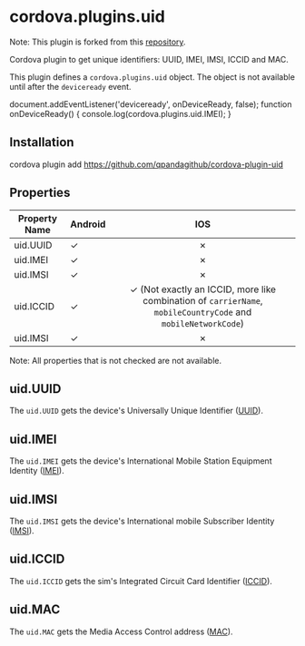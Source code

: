 # cordova.plugins.uid
Note: This plugin is forked from this [repository](https://github.com/hygieiasoft/cordova-plugin-uid).

Cordova plugin to get unique identifiers: UUID, IMEI, IMSI, ICCID and MAC.

This plugin defines a `cordova.plugins.uid` object.
The object is not available until after the `deviceready` event.

document.addEventListener('deviceready', onDeviceReady, false);
function onDeviceReady() {
	console.log(cordova.plugins.uid.IMEI);
}

## Installation
cordova plugin add https://github.com/qpandagithub/cordova-plugin-uid

## Properties

| Property Name | Android |                                                       IOS                                                      |
|---------------|---------|:--------------------------------------------------------------------------------------------------------------:|
| uid.UUID          |    ✓    |                                                        ✗                                                       |
| uid.IMEI          |    ✓    |                                                        ✗                                                       |
| uid.IMSI          |    ✓    |                                                        ✗                                                       |
| uid.ICCID         |    ✓    | ✓ (Not exactly an ICCID, more like combination of  `carrierName`, `mobileCountryCode` and `mobileNetworkCode`) |
| uid.IMSI          |    ✓    |                                                        ✗                                                       |

Note: All properties that is not checked are not available.

## uid.UUID
The `uid.UUID` gets the device's Universally Unique Identifier ([UUID](http://en.wikipedia.org/wiki/Universally_Unique_Identifier)).

## uid.IMEI
The `uid.IMEI` gets the device's International Mobile Station Equipment Identity ([IMEI](http://en.wikipedia.org/wiki/International_Mobile_Station_Equipment_Identity)).

## uid.IMSI
The `uid.IMSI` gets the device's International mobile Subscriber Identity ([IMSI](http://en.wikipedia.org/wiki/International_mobile_subscriber_identity)).

## uid.ICCID
The `uid.ICCID` gets the sim's Integrated Circuit Card Identifier ([ICCID](http://en.wikipedia.org/wiki/Subscriber_identity_module#ICCID)).

## uid.MAC
The `uid.MAC` gets the Media Access Control address ([MAC](http://en.wikipedia.org/wiki/MAC_address)).
